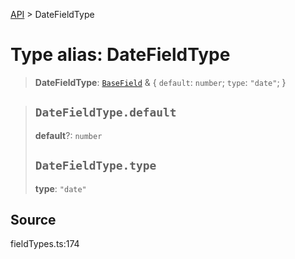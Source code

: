 [API](../index.md) > DateFieldType

# Type alias: DateFieldType

> **DateFieldType**: [`BaseField`](type-alias.BaseField.md) & \{
  `default`: `number`;
  `type`: `"date"`;
 }

> ## `DateFieldType.default`
>
> **default**?: `number`
>
> ## `DateFieldType.type`
>
> **type**: `"date"`
>
>

## Source

fieldTypes.ts:174
